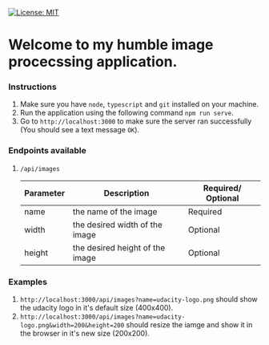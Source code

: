 [![License: MIT](https://img.shields.io/badge/License-MIT-yellow.svg)](https://opensource.org/licenses/MIT)

# Welcome to my humble image procecssing application.

### Instructions
1. Make sure you have `node`, `typescript` and `git` installed on your machine.
2. Run the application using the following command `npm run serve`.
3. Go to `http://localhost:3000` to make sure the server ran successfully (You should see a text message `OK`).

### Endpoints available
1. `/api/images`

    | Parameter | Description | Required/ Optional |
    | --- | --- | --- |
    | name | the name of the image | Required |
    | width | the desired width of the image | Optional |
    | height | the desired height of the image | Optional |
### Examples
1. `http://localhost:3000/api/images?name=udacity-logo.png` should show the udacity logo in it's default size (400x400).
2. `http://localhost:3000/api/images?name=udacity-logo.png&width=200&height=200` should resize the iamge and show it in the browser in it's new size (200x200).
